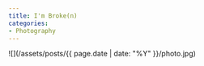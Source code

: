 ```yaml
---
title: I'm Broke(n)
categories:
- Photography
---
```


![](/assets/posts/{{ page.date | date: "%Y" }}/photo.jpg)
